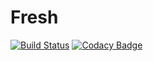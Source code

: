 # Fresh
[![Build Status](https://travis-ci.org/ankurM3057/Fresh.svg?branch=master)](https://travis-ci.org/ankurM3057/Fresh)
[![Codacy Badge](https://api.codacy.com/project/badge/Grade/e4dd4edd39934b3f8cc02431bc06fa81)](https://www.codacy.com/app/ankurM3057/Fresh?utm_source=github.com&amp;utm_medium=referral&amp;utm_content=ankurM3057/Fresh&amp;utm_campaign=Badge_Grade)
